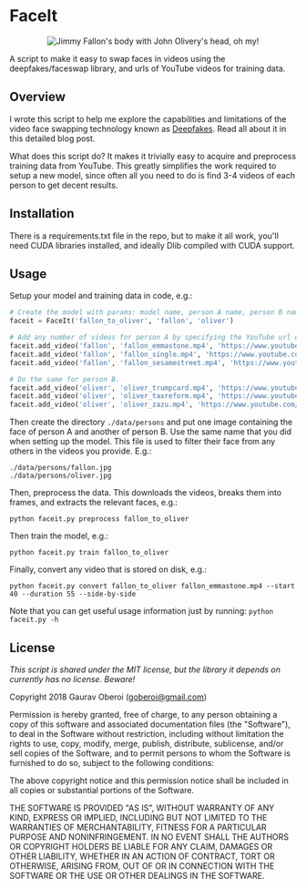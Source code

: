 # FaceIt

<p align="center">
<img align="center" src="https://media.giphy.com/media/fo23NLu9hCqAZYi4Eh/giphy.gif"  alt="Jimmy Fallon's body with John Olivery's head, oh my!"/>
</p>

A script to make it easy to swap faces in videos using the deepfakes/faceswap library, and urls of YouTube videos for training data.

## Overview

I wrote this script to help me explore the capabilities and limitations of the video face swapping technology known as [Deepfakes](github.com/deepfakes/faceswap). Read all about it in this detailed blog post.

What does this script do? It makes it trivially easy to acquire and preprocess training data from YouTube. This greatly simplifies the work required to setup a new model, since often all you need to do is find 3-4 videos of each person to get decent results.

## Installation

There is a requirements.txt file in the repo, but to make it all work, you'll need CUDA libraries installed, and ideally Dlib compiled with CUDA support.

## Usage

Setup your model and training data in code, e.g.:
```python
# Create the model with params: model name, person A name, person B name.
faceit = FaceIt('fallon_to_oliver', 'fallon', 'oliver')

# Add any number of videos for person A by specifying the YouTube url of the video.
faceit.add_video('fallon', 'fallon_emmastone.mp4', 'https://www.youtube.com/watch?v=bLBSoC_2IY8')
faceit.add_video('fallon', 'fallon_single.mp4', 'https://www.youtube.com/watch?v=xfFVuXN0FSI')
faceit.add_video('fallon', 'fallon_sesamestreet.mp4', 'https://www.youtube.com/watch?v=SHogg7pJI_M')

# Do the same for person B.
faceit.add_video('oliver', 'oliver_trumpcard.mp4', 'https://www.youtube.com/watch?v=JlxQ3IUWT0I')
faceit.add_video('oliver', 'oliver_taxreform.mp4', 'https://www.youtube.com/watch?v=g23w7WPSaU8')
faceit.add_video('oliver', 'oliver_zazu.mp4', 'https://www.youtube.com/watch?v=Y0IUPwXSQqg')
```

Then create the directory `./data/persons` and put one image containing the face of person A and another of person B. Use the same name that you did when setting up the model. This file is used to filter their face from any others in the videos you provide. E.g.:
```
./data/persons/fallon.jpg
./data/persons/oliver.jpg
```

Then, preprocess the data. This downloads the videos, breaks them into frames, and extracts the relevant faces, e.g.:
```
python faceit.py preprocess fallon_to_oliver
```

Then train the model, e.g.:
```
python faceit.py train fallon_to_oliver
```

Finally, convert any video that is stored on disk, e.g.:
```
python faceit.py convert fallon_to_oliver fallon_emmastone.mp4 --start 40 --duration 55 --side-by-side
```

Note that you can get useful usage information just by running: `python faceit.py -h`


## License

*This script is shared under the MIT license, but the library it depends on currently has no license. Beware!*

Copyright 2018 Gaurav Oberoi (goberoi@gmail.com)

Permission is hereby granted, free of charge, to any person obtaining a copy of this software and associated documentation files (the "Software"), to deal in the Software without restriction, including without limitation the rights to use, copy, modify, merge, publish, distribute, sublicense, and/or sell copies of the Software, and to permit persons to whom the Software is furnished to do so, subject to the following conditions:

The above copyright notice and this permission notice shall be included in all copies or substantial portions of the Software.

THE SOFTWARE IS PROVIDED "AS IS", WITHOUT WARRANTY OF ANY KIND, EXPRESS OR IMPLIED, INCLUDING BUT NOT LIMITED TO THE WARRANTIES OF MERCHANTABILITY, FITNESS FOR A PARTICULAR PURPOSE AND NONINFRINGEMENT. IN NO EVENT SHALL THE AUTHORS OR COPYRIGHT HOLDERS BE LIABLE FOR ANY CLAIM, DAMAGES OR OTHER LIABILITY, WHETHER IN AN ACTION OF CONTRACT, TORT OR OTHERWISE, ARISING FROM, OUT OF OR IN CONNECTION WITH THE SOFTWARE OR THE USE OR OTHER DEALINGS IN THE SOFTWARE.
